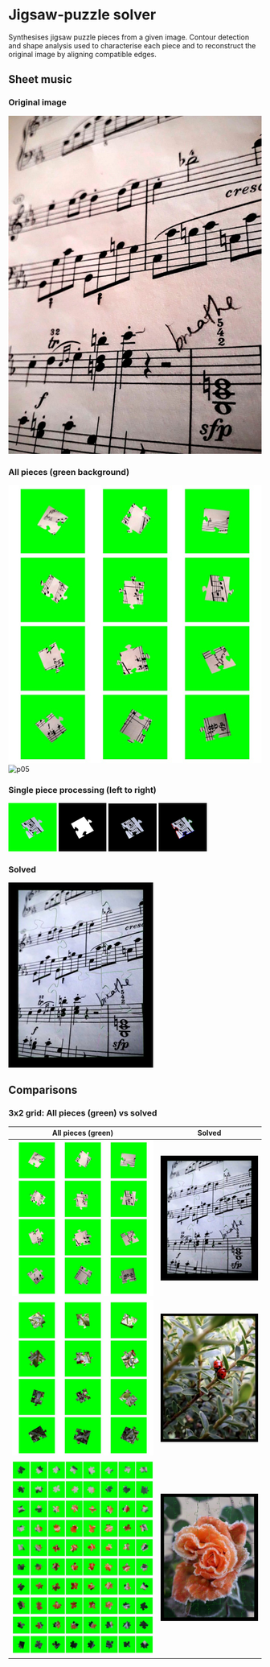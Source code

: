# Jigsaw-puzzle solver
Synthesises jigsaw puzzle pieces from a given image. Contour detection and shape analysis used to characterise each piece and to reconstruct the original image by aligning compatible edges.

## Sheet music

### Original image
![Sheet music original](sheet_music.jpg)

### All pieces (green background)
![Sheet music — all pieces (green)](present/sheet_music_all_pieces_green.jpg)
<img src="present/sheet_musica_all_pieces_green.jpg" alt="p05" width="19%"/>

### Single piece processing (left to right)
<p>
  <img src="present/p05.jpg" alt="p05" width="19%"/>
  <img src="present/contour.jpg" alt="contour" width="19%"/>
  <img src="present/green_removed.jpg" alt="green removed" width="19%"/>
  <img src="present/coloured_edges.jpg" alt="coloured edges" width="19%"/>
</p>

### Solved
![Sheet music solved](present/sheet_music_solved.jpg)

## Comparisons

### 3x2 grid: All pieces (green) vs solved

| All pieces (green) | Solved |
|---|---|
| ![Sheet music — all pieces (green)](present/sheet_music_all_pieces_green.jpg) | ![Sheet music solved](present/sheet_music_solved.jpg) |
| ![Ladybirds — all pieces (green)](present/ladybirds_all_pieces_green.jpg) | ![Ladybirds solved](present/ladybirds_solved.jpg) |
| ![Rose — all pieces (green)](present/rose_all_pieces_green.jpg) | ![Rose solved](present/rose_solved.jpg) |
